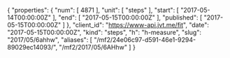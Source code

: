 {
  "properties": {
    "num": [
      4871
    ],
    "unit": [
      "steps"
    ],
    "start": [
      "2017-05-14T00:00:00Z"
    ],
    "end": [
      "2017-05-15T00:00:00Z"
    ],
    "published": [
      "2017-05-15T00:00:00Z"
    ]
  },
  "client_id": "https://www-api.jvt.me/fit",
  "date": "2017-05-15T00:00:00Z",
  "kind": "steps",
  "h": "h-measure",
  "slug": "2017/05/6ahhw",
  "aliases": [
    "/mf2/24e06c97-d591-46e1-9294-89029ec14093/",
    "/mf2/2017/05/6AHhw"
  ]
}
